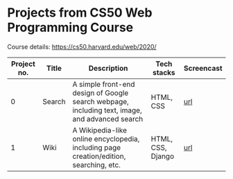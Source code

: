# Projects from CS50 Web Programming Course

Course details: https://cs50.harvard.edu/web/2020/

| Project no. | Title | Description | Tech stacks | Screencast |
| --- | --- | --- | --- | --- |
| 0 | Search | A simple front-end design of Google search webpage, including text, image, and advanced search | HTML, CSS | [url](https://www.youtube.com/watch?v=n9BU040Prbk) |
| 1 | Wiki | A Wikipedia-like online encyclopedia, including page creation/edition, searching, etc. | HTML, CSS, Django | [url](https://www.youtube.com/watch?v=Tr7Lg55P1ek) |
